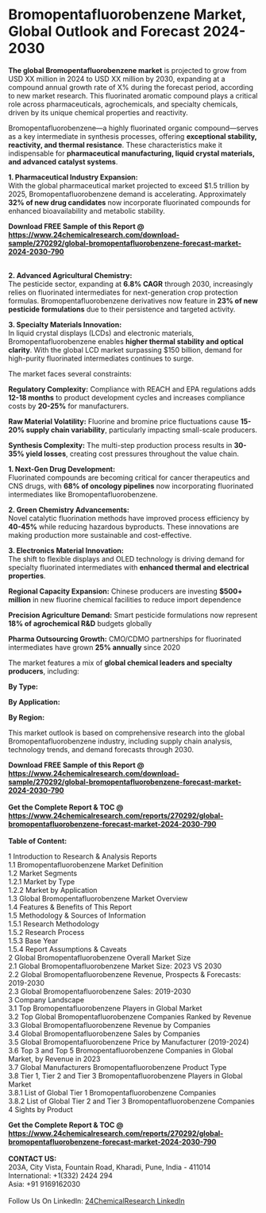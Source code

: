 <h1>Bromopentafluorobenzene Market, Global Outlook and Forecast 2024-2030</h1><p><strong>The global Bromopentafluorobenzene market</strong> is projected to grow from USD XX million in 2024 to USD XX million by 2030, expanding at a compound annual growth rate of X% during the forecast period, according to new market research. This fluorinated aromatic compound plays a critical role across pharmaceuticals, agrochemicals, and specialty chemicals, driven by its unique chemical properties and reactivity.</p><p>Bromopentafluorobenzene—a highly fluorinated organic compound—serves as a key intermediate in synthesis processes, offering <strong>exceptional stability, reactivity, and thermal resistance</strong>. These characteristics make it indispensable for <strong>pharmaceutical manufacturing, liquid crystal materials, and advanced catalyst systems</strong>.</p><p><strong>1. Pharmaceutical Industry Expansion:</strong><br>
With the global pharmaceutical market projected to exceed $1.5 trillion by 2025, Bromopentafluorobenzene demand is accelerating. Approximately <strong>32% of new drug candidates</strong> now incorporate fluorinated compounds for enhanced bioavailability and metabolic stability.</p><div><b>Download FREE Sample of this Report @ 
            <a href="https://www.24chemicalresearch.com/download-sample/270292/global-bromopentafluorobenzene-forecast-market-2024-2030-790">
            https://www.24chemicalresearch.com/download-sample/270292/global-bromopentafluorobenzene-forecast-market-2024-2030-790</a></b></div><br><p><strong>2. Advanced Agricultural Chemistry:</strong><br>
The pesticide sector, expanding at <strong>6.8% CAGR</strong> through 2030, increasingly relies on fluorinated intermediates for next-generation crop protection formulas. Bromopentafluorobenzene derivatives now feature in <strong>23% of new pesticide formulations</strong> due to their persistence and targeted activity.</p><p><strong>3. Specialty Materials Innovation:</strong><br>
In liquid crystal displays (LCDs) and electronic materials, Bromopentafluorobenzene enables <strong>higher thermal stability and optical clarity</strong>. With the global LCD market surpassing $150 billion, demand for high-purity fluorinated intermediates continues to surge.</p><p>The market faces several constraints:</p><p><strong>Regulatory Complexity:</strong> Compliance with REACH and EPA regulations adds <strong>12-18 months</strong> to product development cycles and increases compliance costs by <strong>20-25%</strong> for manufacturers.</p><p><strong>Raw Material Volatility:</strong> Fluorine and bromine price fluctuations cause <strong>15-20% supply chain variability</strong>, particularly impacting small-scale producers.</p><p><strong>Synthesis Complexity:</strong> The multi-step production process results in <strong>30-35% yield losses</strong>, creating cost pressures throughout the value chain.</p><p><strong>1. Next-Gen Drug Development:</strong><br>
Fluorinated compounds are becoming critical for cancer therapeutics and CNS drugs, with <strong>68% of oncology pipelines</strong> now incorporating fluorinated intermediates like Bromopentafluorobenzene.</p><p><strong>2. Green Chemistry Advancements:</strong><br>
Novel catalytic fluorination methods have improved process efficiency by <strong>40-45%</strong> while reducing hazardous byproducts. These innovations are making production more sustainable and cost-effective.</p><p><strong>3. Electronics Material Innovation:</strong><br>
The shift to flexible displays and OLED technology is driving demand for specialty fluorinated intermediates with <strong>enhanced thermal and electrical properties</strong>.</p><p><strong>Regional Capacity Expansion:</strong> Chinese producers are investing <strong>$500+ million</strong> in new fluorine chemical facilities to reduce import dependence</p><p><strong>Precision Agriculture Demand:</strong> Smart pesticide formulations now represent <strong>18% of agrochemical R&amp;D</strong> budgets globally</p><p><strong>Pharma Outsourcing Growth:</strong> CMO/CDMO partnerships for fluorinated intermediates have grown <strong>25% annually</strong> since 2020</p><p>The market features a mix of <strong>global chemical leaders and specialty producers</strong>, including:</p><p><strong>By Type:</strong></p><p><strong>By Application:</strong></p><p><strong>By Region:</strong></p><p>This market outlook is based on comprehensive research into the global Bromopentafluorobenzene industry, including supply chain analysis, technology trends, and demand forecasts through 2030.</p><div><b>Download FREE Sample of this Report @ 
            <a href="https://www.24chemicalresearch.com/download-sample/270292/global-bromopentafluorobenzene-forecast-market-2024-2030-790">
            https://www.24chemicalresearch.com/download-sample/270292/global-bromopentafluorobenzene-forecast-market-2024-2030-790</a></b></div><br><div><b>Get the Complete Report & TOC @ 
            <a href="https://www.24chemicalresearch.com/reports/270292/global-bromopentafluorobenzene-forecast-market-2024-2030-790">
            https://www.24chemicalresearch.com/reports/270292/global-bromopentafluorobenzene-forecast-market-2024-2030-790</a></b></div><br>
            <b>Table of Content:</b><p>1 Introduction to Research & Analysis Reports<br />
    1.1 Bromopentafluorobenzene Market Definition<br />
    1.2 Market Segments<br />
        1.2.1 Market by Type<br />
        1.2.2 Market by Application<br />
    1.3 Global Bromopentafluorobenzene Market Overview<br />
    1.4 Features & Benefits of This Report<br />
    1.5 Methodology & Sources of Information<br />
        1.5.1 Research Methodology<br />
        1.5.2 Research Process<br />
        1.5.3 Base Year<br />
        1.5.4 Report Assumptions & Caveats<br />
2 Global Bromopentafluorobenzene Overall Market Size<br />
    2.1 Global Bromopentafluorobenzene Market Size: 2023 VS 2030<br />
    2.2 Global Bromopentafluorobenzene Revenue, Prospects & Forecasts: 2019-2030<br />
    2.3 Global Bromopentafluorobenzene Sales: 2019-2030<br />
3 Company Landscape<br />
    3.1 Top Bromopentafluorobenzene Players in Global Market<br />
    3.2 Top Global Bromopentafluorobenzene Companies Ranked by Revenue<br />
    3.3 Global Bromopentafluorobenzene Revenue by Companies<br />
    3.4 Global Bromopentafluorobenzene Sales by Companies<br />
    3.5 Global Bromopentafluorobenzene Price by Manufacturer (2019-2024)<br />
    3.6 Top 3 and Top 5 Bromopentafluorobenzene Companies in Global Market, by Revenue in 2023<br />
    3.7 Global Manufacturers Bromopentafluorobenzene Product Type<br />
    3.8 Tier 1, Tier 2 and Tier 3 Bromopentafluorobenzene Players in Global Market<br />
        3.8.1 List of Global Tier 1 Bromopentafluorobenzene Companies<br />
        3.8.2 List of Global Tier 2 and Tier 3 Bromopentafluorobenzene Companies<br />
4 Sights by Product</p><div><b>Get the Complete Report & TOC @ 
            <a href="https://www.24chemicalresearch.com/reports/270292/global-bromopentafluorobenzene-forecast-market-2024-2030-790">
            https://www.24chemicalresearch.com/reports/270292/global-bromopentafluorobenzene-forecast-market-2024-2030-790</a></b></div><br><b>CONTACT US:</b><br>
            203A, City Vista, Fountain Road, Kharadi, Pune, India - 411014<br>
            International: +1(332) 2424 294<br>
            Asia: +91 9169162030 <br><br>
            Follow Us On LinkedIn: <a href="https://www.linkedin.com/company/24chemicalresearch/">24ChemicalResearch LinkedIn</a>